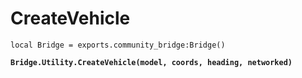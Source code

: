 # CreateVehicle



<pre class="language-lua"><code class="lang-lua">local Bridge = exports.community_bridge:Bridge()

<strong>Bridge.Utility.CreateVehicle(model, coords, heading, networked)
</strong>
</code></pre>

